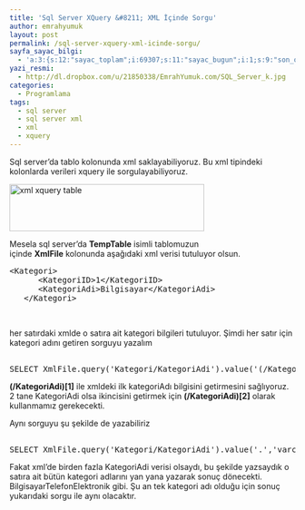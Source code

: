 ```yaml
---
title: 'Sql Server XQuery &#8211; XML İçinde Sorgu'
author: emrahyumuk
layout: post
permalink: /sql-server-xquery-xml-icinde-sorgu/
sayfa_sayac_bilgi:
  - 'a:3:{s:12:"sayac_toplam";i:69307;s:11:"sayac_bugun";i:1;s:9:"son_okuma";i:1366294990;}'
yazi_resmi:
  - http://dl.dropbox.com/u/21850338/EmrahYumuk.com/SQL_Server_k.jpg
categories:
  - Programlama
tags:
  - sql server
  - sql server xml
  - xml
  - xquery
---
```

Sql server&#8217;da tablo kolonunda xml saklayabiliyoruz. Bu xml tipindeki kolonlarda verileri xquery ile sorgulayabiliyoruz.

<!--more-->

<img class="alignnone" src="https://dl.dropbox.com/u/21850338/EmrahYumuk.com/xmlTempTable.jpg" alt="xml xquery table" width="343" height="83" />

Mesela sql server&#8217;da **TempTable** isimli tablomuzun içinde **XmlFile** kolonunda aşağıdaki xml verisi tutuluyor olsun.

<pre>&lt;Kategori&gt;
      &lt;KategoriID&gt;1&lt;/KategoriID&gt;
      &lt;KategoriAdi&gt;Bilgisayar&lt;/KategoriAdi&gt;
   &lt;/Kategori&gt;</pre>

&nbsp;

her satırdaki xmlde o satıra ait kategori bilgileri tutuluyor. Şimdi her satır için kategori adını getiren sorguyu yazalım

<pre> 
SELECT XmlFile.query('Kategori/KategoriAdi').value('(/KategoriAdi)[1]','varchar(200)')  FROM TempTable</pre>

**(/KategoriAdi)[1]** ile xmldeki ilk kategoriAdı bilgisini getirmesini sağlıyoruz. 2 tane KategoriAdi olsa ikincisini getirmek için **(/KategoriAdi)[2]** olarak kullanmamız gerekecekti.

Aynı sorguyu şu şekilde de yazabiliriz

<pre> 
SELECT XmlFile.query('Kategori/KategoriAdi').value('.','varchar(200)')  FROM TempTable</pre>

Fakat xml&#8217;de birden fazla KategoriAdi verisi olsaydı, bu şekilde yazsaydık o satıra ait bütün kategori adlarını yan yana yazarak sonuç dönecekti. BilgisayarTelefonElektronik gibi. Şu an tek kategori adı olduğu için sonuç yukarıdaki sorgu ile aynı olacaktır.